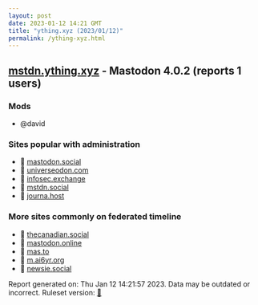```yaml
---
layout: post
date: 2023-01-12 14:21 GMT
title: "ything.xyz (2023/01/12)"
permalink: /ything-xyz.html
---
```


## [mstdn.ything.xyz](https://mstdn.ything.xyz) - Mastodon 4.0.2 (reports 1 users)

### Mods
 * @david

### Sites popular with administration

* 🐘 [mastodon.social](/mastodon-social.html)
* 🐘 [universeodon.com](/universeodon-com.html)
* 🐘 [infosec.exchange](/infosec-exchange.html)
* 🐘 [mstdn.social](/mstdn-social.html)
* 🐘 [journa.host](/journa-host.html)

### More sites commonly on federated timeline

* 🐘 [thecanadian.social](/thecanadian-social.html)
* 🐘 [mastodon.online](/mastodon-online.html)
* 🐘 [mas.to](/mas-to.html)
* 🐘 [m.ai6yr.org](/m-ai6yr-org.html)
* 🐘 [newsie.social](/newsie-social.html)

Report generated on: Thu Jan 12 14:21:57 2023. Data may be outdated or incorrect.
Ruleset version: [🧁](/version-cupcake)
